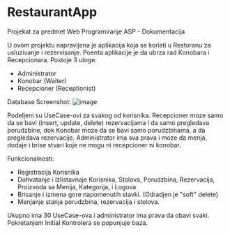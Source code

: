 # RestaurantApp
Projekat za predmet Web Programiranje ASP - Dokumentacija

U ovom projektu napravljena je aplikacija koja se koristi u Restoranu za usluzivanje i rezervisanje. Poenta aplikacije je da ubrza rad Konobara i Recepcionara. 
Postoje 3 uloge:
- Administrator 
- Konobar (Waiter)
- Recepcioner (Receptionist) 

Database Screenshot:
![image](https://github.com/datchavelli/RestaurantApp/assets/40506719/5d74986c-64f9-4cf2-b891-9fcca3be30c0)

Podeljeni su UseCase-ovi za svakog od korisnika.
Recepcioner moze samo da se bavi (insert, update, delete) rezervacijama i da samo pregledava porudzbine, dok Konobar moze da se bavi samo porudzbinama, a da pregledava rezervacije.
Administrator ima sva prava i moze da menja, dodaje i brise stvari koje ne mogu ni recepcioner ni konobar.

Funkcionalnosti:
- Registracija Korisnika
- Dohvatanje i Izlistavnaje Korisnika, Stolova, Porudzbina, Rezervacija, Proizvoda sa Menija, Kategorija, i Logova
- Brisanje i izmena gore napomenutih stavki. (Odradjen je "soft" delete)
- Menjanje stanja porudzbina, rezervacija i stolova.

Ukupno ima 30 UseCase-ova i administrator ima prava da obavi svaki. 
Pokretanjem Initial Kontrolera se popunjuje baza.
